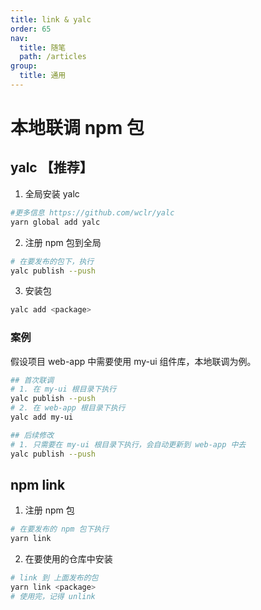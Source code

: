 ```yaml
---
title: link & yalc
order: 65
nav:
  title: 随笔
  path: /articles
group:
  title: 通用
---
```


# 本地联调 npm 包

## yalc 【推荐】

1. 全局安装 yalc

```bash
#更多信息 https://github.com/wclr/yalc
yarn global add yalc
```

2. 注册 npm 包到全局

```bash
# 在要发布的包下，执行
yalc publish --push
```

3. 安装包

```bash
yalc add <package>
```

### 案例

假设项目 web-app 中需要使用 my-ui 组件库，本地联调为例。

```bash
## 首次联调
# 1. 在 my-ui 根目录下执行
yalc publish --push
# 2. 在 web-app 根目录下执行
yalc add my-ui

## 后续修改
# 1. 只需要在 my-ui 根目录下执行，会自动更新到 web-app 中去
yalc publish --push
```

## npm link

1. 注册 npm 包

```bash
# 在要发布的 npm 包下执行
yarn link
```

2. 在要使用的仓库中安装

```bash
# link 到 上面发布的包
yarn link <package>
# 使用完，记得 unlink
```
